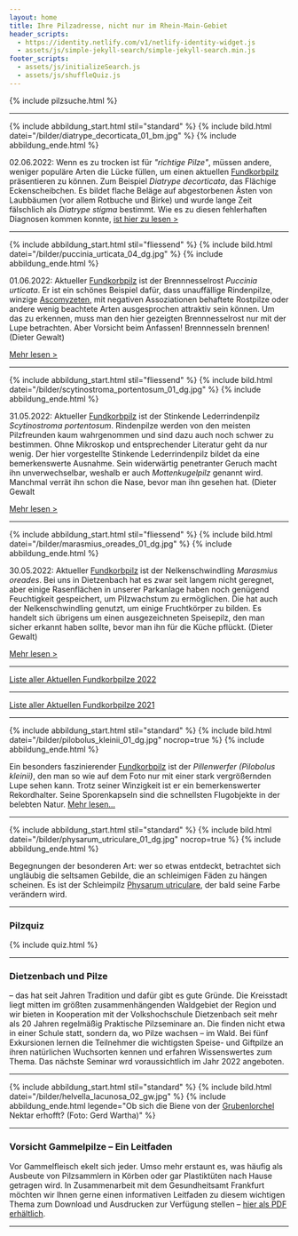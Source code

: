 ```yaml
---
layout: home
title: Ihre Pilzadresse, nicht nur im Rhein-Main-Gebiet
header_scripts:
  - https://identity.netlify.com/v1/netlify-identity-widget.js
  - assets/js/simple-jekyll-search/simple-jekyll-search.min.js
footer_scripts:
  - assets/js/initializeSearch.js
  - assets/js/shuffleQuiz.js
---
```

{% include pilzsuche.html %}

- - -

{% include abbildung_start.html stil="standard" %}
{% include bild.html datei="/bilder/diatrype_decorticata_01_bm.jpg" %}
{% include abbildung_ende.html %}

02.06.2022: Wenn es zu trocken ist für *"richtige Pilze"*, müssen andere, weniger populäre Arten die Lücke füllen, um einen aktuellen [Fundkorbpilz](AA "Glossar-") präsentieren zu können. Zum Beispiel *Diatrype decorticata*, das Flächige Eckenscheibchen. Es bildet flache Beläge auf abgestorbenen Ästen von Laubbäumen (vor allem Rotbuche und Birke) und wurde lange Zeit fälschlich als *Diatrype stigma* bestimmt. Wie es zu diesen fehlerhaften Diagnosen kommen konnte, [ist hier zu lesen >](/pilze/diatrype-decorticata-flächiges-eckenscheibchen)

<div style="clear:  both"></div>

- - -

{% include abbildung_start.html stil="fliessend" %}
{% include bild.html datei="/bilder/puccinia_urticata_04_dg.jpg" %}
{% include abbildung_ende.html %}

01.06.2022: Aktueller [Fundkorbpilz](AA "Glossar-") ist der Brennnesselrost *Puccinia urticata*. Er ist ein schönes Beispiel dafür, dass unauffällige Rindenpilze, winzige [Ascomyzeten](Ascomyzeten "Glossar"), mit negativen Assoziationen behaftete Rostpilze oder andere wenig beachtete Arten ausgesprochen attraktiv sein können. Um das zu erkennen, muss man den hier gezeigten Brennnesselrost nur mit der Lupe betrachten. Aber Vorsicht beim Anfassen! Brennnesseln brennen! (Dieter Gewalt)

[Mehr lesen >](/pilze/puccinia-urticata-brennnesselrost)

<div style="clear:  both"></div>

- - -

{% include abbildung_start.html stil="fliessend" %}
{% include bild.html datei="/bilder/scytinostroma_portentosum_01_dg.jpg" %}
{% include abbildung_ende.html %}

31.05.2022: Aktueller [Fundkorbpilz](AA "Glossar-") ist der Stinkende Lederrindenpilz *Scytinostroma portentosum*. Rindenpilze werden von den meisten Pilzfreunden kaum wahrgenommen und sind dazu auch noch schwer zu bestimmen. Ohne Mikroskop und entsprechender Literatur geht da nur wenig. Der hier vorgestellte Stinkende Lederrindenpilz bildet da eine bemerkenswerte Ausnahme. Sein widerwärtig penetranter Geruch macht ihn unverwechselbar, weshalb er auch *Mottenkugelpilz* genannt wird. Manchmal verrät ihn schon die Nase, bevor man ihn gesehen hat. (Dieter Gewalt

 [Mehr lesen >](/pilze/scytinostroma-portentosum-stinkender-lederrindenpilz)

<div style="clear:  both"></div>

- - -

{% include abbildung_start.html stil="fliessend" %}
{% include bild.html datei="/bilder/marasmius_oreades_01_dg.jpg" %}
{% include abbildung_ende.html %}

30.05.2022: Aktueller [Fundkorbpilz](AA "Glossar-") ist der Nelkenschwindling *Marasmius oreades*. Bei uns in Dietzenbach hat es zwar seit langem nicht geregnet, aber einige Rasenflächen in unserer Parkanlage haben noch genügend Feuchtigkeit gespeichert, um Pilzwachstum zu ermöglichen. Die hat auch der Nelkenschwindling genutzt, um einige Fruchtkörper zu bilden. Es handelt sich übrigens um einen ausgezeichneten Speisepilz, den man sicher erkannt haben sollte, bevor man ihn für die Küche pflückt. (Dieter Gewalt)

[Mehr lesen >](/pilze/marasmius-oreades-nelkenschwindling)

<div style="clear:  both"></div>

- - -

[Liste aller Aktuellen Fundkorbpilze 2022](/artikel/liste-aller-aktuellen-fundkorbpilze-2022.html)

- - -

[Liste aller Aktuellen Fundkorbpilze 2021](/artikel/liste-aller-aktuellen-fundkorbpilze-2021.html)

- - -

{% include abbildung_start.html stil="standard" %}
{% include bild.html datei="/bilder/pilobolus_kleinii_01_dg.jpg" nocrop=true %}
{% include abbildung_ende.html %}

Ein besonders faszinierender [Fundkorbpilz](AA "Glossar-") ist der *Pillenwerfer (Pilobolus kleinii)*, den man so wie auf dem Foto nur mit einer stark vergrößernden Lupe sehen kann. Trotz seiner Winzigkeit ist er ein bemerkenswerter Rekordhalter. Seine Sporenkapseln sind die schnellsten Flugobjekte in der belebten Natur. [Mehr lesen...](/pilze/pilobolus-kleinii-pillenwerfer)

- - -

{% include abbildung_start.html stil="standard" %}
{% include bild.html datei="/bilder/physarum_utriculare_01_dg.jpg" nocrop=true %}
{% include abbildung_ende.html %}

Begegnungen der besonderen Art: wer so etwas entdeckt, betrachtet sich ungläubig die seltsamen Gebilde, die an schleimigen Fäden zu hängen scheinen. Es ist der Schleimpilz [Physarum utriculare](/pilze/physarum-utriculare-fadenfruchtschleimpilz), der bald seine Farbe verändern wird.

- - -

### Pilzquiz

{% include quiz.html %}

- - -

### Dietzenbach und Pilze

– das hat seit Jahren Tradition und dafür gibt es gute Gründe. Die Kreisstadt liegt mitten im größten zusammenhängenden Waldgebiet der Region und wir bieten in Kooperation mit der Volkshochschule Dietzenbach seit mehr als 20 Jahren regelmäßig Praktische Pilzseminare an. Die finden nicht etwa in einer Schule statt, sondern da, wo Pilze wachsen – im Wald. Bei fünf Exkursionen lernen die Teilnehmer die wichtigsten Speise- und Giftpilze an ihren natürlichen Wuchsorten kennen und erfahren Wissenswertes zum Thema. Das nächste Seminar wrd voraussichtlich im Jahr 2022 angeboten.  

- - -

{% include abbildung_start.html stil="standard" %}
{% include bild.html datei="/bilder/helvella_lacunosa_02_gw.jpg" %}
{% include abbildung_ende.html legende="Ob sich die Biene von der <a href='/pilze/helvella-lacunosa-grubenlorchel'>Grubenlorchel</a> Nektar erhofft?  (Foto: Gerd Wartha)" %}

- - -

### Vorsicht Gammelpilze – Ein Leitfaden

Vor Gammelfleisch ekelt sich jeder. Umso mehr erstaunt es, was häufig als Ausbeute von Pilzsammlern in Körben oder gar Plastiktüten nach Hause getragen wird. In Zusammenarbeit mit dem Gesundheitsamt Frankfurt möchten wir Ihnen gerne einen informativen Leitfaden zu diesem wichtigen Thema zum Download und Ausdrucken zur Verfügung stellen – [hier als PDF erhältlich](/assets/docs/Fundkorb.de-Gammelpilze.pdf).

- - -